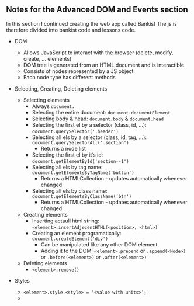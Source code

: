 ## Notes for the Advanced DOM and Events section

In this section I continued creating the web app called Bankist
The js is therefore divided into bankist code and lessons code.

- DOM
  - Allows JavaScript to interact with the browser (delete, modify, create, … elements)
  - DOM tree is generated from an HTML document and is interactible
  - Consists of nodes represented by a JS object
  - Each node type has different methods
- Selecting, Creating, Deleting elements
  - Selecting elements
    - Always `document.`
    - Selecting the entire document: `document.documentElement`
    - Selecting body & head: `document.body` & `document.head`
    - Selecting the first el by a selector (class, id, ...): `document.querySelector('.header')`
    - Selecting all els by a selector (class, id, tag, …): `document.querySelectorAll('.section')`
      - Returns a node list
    - Selecting the first el by it’s id: `document.getElementById('section--1')`
    - Selecting all els by tag name: `document.getElementsByTagName('button')`
      - Returns a HTMLCollection - updates automatically whenever changed
    - Selecting all els by class name: `document.getElementsByClassName('btn')`
      - Returns a HTMLCollection - updates automatically whenever changed
  - Creating elements
    - Inserting actaull html string: `<element>.insertAdjecentHTML(<position>, <html>)`
    - Creating an element programatically: `document.createElement('div')`
      - Can be manipulated like any other DOM element
      - Adding it to the DOM: `<element>.prepend` or `.append(<Node>)` or `.before(<element>)` or `.after(<element>)`
  - Deleting elements
    - `<element>.remove()`
- Styles
  - `<element>.style.<style> = ‘<value with units>’;`
  - <style> is camelCased
  - The style is set as an inline style
  - Only programaticaly set styles can be accessed by `<element>.style.<style>`
  - To read any style need to use `getComputedStyle(<element>).<style>` - returns a string
- Custom properties
  - We can change these by code
  - `document.documentElement.style.setProperty(<propertry name>, <new value>);`
- Attributes
  - We can access element attributes (src, href, alt, className, …) through code
    - Only html attributes recognized by html
    - Custom attributes are accessed: `<element>.getAttribute(’<attribute>’);`
  - We can set attributes: (same as styles) OR `<element>.setAttribute(<attribute>, <value>);`
  - With paths the returned value is absolute unless called with getAttribute
  - **Data attributes** are set with: `data-<name-name> = “<value>”`
    - In code are accessed: `<element>.dataset.<name(camelCase)>;`
- classList methods
  - add - adds a class
  - remove - removes a class
  - toggle - removes when present or vice-versa
  - contains - checks if the class is present
- Smooth Scrolling
  - `<element>.scrollIntoView({ behavior: 'smooth' });`
- Events
  - Signal generated by a DOM node (’something has happened’)
  - Handling events with: `.addEventListener()`
  - Removing events: `<element>.removeEventListener(<event, <name of func>);`
    - Function must be named
  - Reference: [https://www.w3schools.com/jsref/dom_obj_event.asp](https://www.w3schools.com/jsref/dom_obj_event.asp)
  - Bubbling and Capturing (Propagation)
    - Events happen on all parent elements of the clicked element
    - Stop propagation: `e.stopPropagation()`
    - addEventListener listens for bubbling events, but if the third parameter is set to true it listens during capturing (happens first)
  - Event delegation
    - Putting an event listener on a common parent of all given elements
- DOM traversing (all codes below should start with <element>)
  - Child elements
    - `.querySelector()` - works **not only** with document
      - works to any depth
    - `.childNodes` - every direct child node
    - `.children` - live collection of all direct child elements
    - `.firstElementChild` - first direct child element
    - `.lastElementChild` - last direct child element
  - Parent elements
    - `.parentNode` - direct parent node
    - `.parentElement` - direct parent element
    - `.closest(<query>)` - closest parent following the given query
  - Sibling elements
    - Only direct siblings
    - `.previousElementSibling` - direct above sibling element
    - `.nextElementSibling` - direct next sibling element
- Passing arguments to Event Handlers
  - The Event Handle function can only formally take one argument: e
  - Creating a fucntion to execute our function
  ```jsx
  <element>.addEventListener(<event>, function (e) {
  	myFunction(arg1, arg2);
  });
  ```
  - Using bind method to change the this keyword to the argument
  ```jsx
  <element>.addEventListener(<event>, myFunction.bind(<argument>));
  ```
- Intersection Observer API
  - Observes changes to the way a certain target element intersects another element or the viewport
  - Initialization:
    - `const observer = new IntersectionObserver(<callback function>, <options>)`
    - options: `{root: <element to check with for the intersection (null - viewport)>, threshold: [] <how much of the element shouldbe visible when triggering observer>, rootMargin: <adjusting the size of the root element>}`
    - callback function: `function callback (entries, observer) {}` - what should happen when the observer is triggered
      - entries: list of all thresholds
      - observer: observer object
      <aside>
      ❗ `observer.observe(<element that we want to watch>);`
      
      </aside>

- Lazy loading
  - Optimizes loading speed of websites
- Lifecycle DOM Events
  - First document event: `‘DOMContentLoaded’` is fired upon parsing the HTML document, does not wait for images or other external sources
  - First window event: `‘load’` is fired when ALL resources have been loaded
  - Last window event: ‘beforeunload’ if fired just before exiting a webpage
- Loading Scripts
  - Influences the way javascipt files are loaded and executed and when the DOMContentLoaded event is fired
  - Regular (`<script src=”script.js”>`) - The document waits for the script to be loaded and executed (if we need to support old browsers)
  - Async (`<script async src=”script.js”>`) - The script is fetched asynchronously and executed immidiately (used for large 3rd-party scripts where order doesn’t matter)
  - Defer (`<script defer src=”script.js”>`) - The script is loaded asynchronously but it is executed at the end of HTML parsing (used for own scripts and when order matters)
